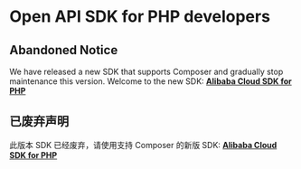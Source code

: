 # Open API SDK for PHP developers

## Abandoned Notice

We have released a new SDK that supports Composer and gradually stop maintenance this version. Welcome to the new SDK: [**Alibaba Cloud SDK for PHP**](https://github.com/aliyun/openapi-sdk-php)

## 已废弃声明

此版本 SDK 已经废弃，请使用支持 Composer 的新版 SDK: [**Alibaba Cloud SDK for PHP**](https://github.com/aliyun/openapi-sdk-php)
